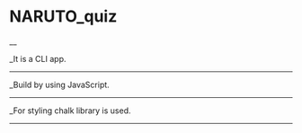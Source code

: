 # NARUTO_quiz
__

_It is a CLI app.
______________________________________
_Build by using JavaScript.
______________________________________
_For styling chalk library is used.
______________________________________
